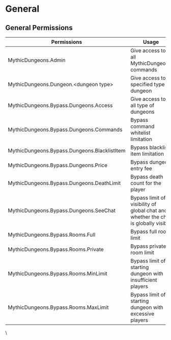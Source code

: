 # General

## General Permissions

| Permissions                                  | Usage                                                                              |
| -------------------------------------------- | ---------------------------------------------------------------------------------- |
| MythicDungeons.Admin                         | Give access to all MythicDungeons commands                                         |
| MythicDungeons.Dungeon.\<dungeon type>       | Give access to specified type of dungeon                                           |
| MythicDungeons.Bypass.Dungeons.Access        | Give access to all type of dungeons                                                |
| MythicDungeons.Bypass.Dungeons.Commands      | Bypass command whitelist limitation                                                |
| MythicDungeons.Bypass.Dungeons.BlacklistItem | Bypass blacklist item limitation                                                   |
| MythicDungeons.Bypass.Dungeons.Price         | Bypass dungeon entry fee                                                           |
| MythicDungeons.Bypass.Dungeons.DeathLimit    | Bypass death count for the player                                                  |
| MythicDungeons.Bypass.Dungeons.SeeChat       | Bypass limit of visibility of global chat and whether the chat is globally visible |
| MythicDungeons.Bypass.Rooms.Full             | Bypass full room limit                                                             |
| MythicDungeons.Bypass.Rooms.Private          | Bypass private room limit                                                          |
| MythicDungeons.Bypass.Rooms.MinLimit         | Bypass limit of starting dungeon with insufficient players                         |
| MythicDungeons.Bypass.Rooms.MaxLimit         | Bypass limit of starting dungeon with excessive players                            |

\
